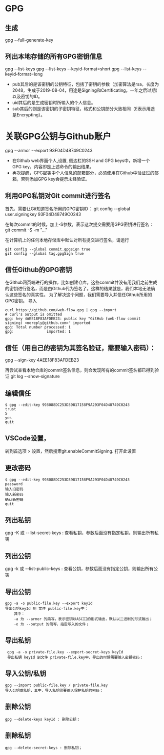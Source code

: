 # GPG

## 生成
gpg --full-generate-key

## 列出本地存储的所有GPG密钥信息
gpg --list-keys
gpg --list-keys --keyid-format=short
gpg --list-keys --keyid-format=long

- pub其后的是该密钥的公钥特征，包括了密钥的参数（加密算法是rsa，长度为2048，生成于2019-08-04，用途是Signing和Certificating，一年之后过期）以及密钥的ID。
- uid其后的是生成密钥时所输入的个人信息。
- sub其后的则是该密钥的子密钥特征，格式和公钥部分大致相同（E表示用途是Encrypting）。


# 关联GPG公钥与Github账户
gpg --armor --export 93F04D48749C0243

- 在Github web界面个人,设置, 侧边栏的SSH and GPG keys中，新增一个GPG key，内容即是上述命令的输出结果。
- 再次提醒，GPG密钥中个人信息的邮箱部分，必须使用在Github中验证过的邮箱，否则添加GPG key会提示未经验证。

## 利用GPG私钥对Git commit进行签名
首先，需要让Git知道签名所用的GPG密钥ID：
git config --global user.signingkey 93F04D48749C0243

在每次commit的时候，加上-S参数，表示这次提交需要用GPG密钥进行签名：
git commit -S -m "..."

在计算机上的任何本地存储库中默认对所有提交进行签名，请运行
```
git config --global commit.gpgsign true
git config --global tag.gpgSign true
```
## 信任Github的GPG密钥
在Github网页端进行的操作，比如创建仓库。这些commit并没有用我们之前生成的密钥进行签名，而是由Github代为签名了。这样的结果就是，我们本地无法确认这些签名的真实性。
为了解决这个问题，我们需要导入并信任Github所用的GPG密钥。
导入
```
curl https://github.com/web-flow.gpg | gpg --import
# curl's output is omitted
gpg: key 4AEE18F83AFDEB23: public key "GitHub (web-flow commit signing) <noreply@github.com>" imported
gpg: Total number processed: 1
gpg:               imported: 1
```
## 信任（用自己的密钥为其签名验证，需要输入密码）：
gpg --sign-key 4AEE18F83AFDEB23

再尝试查看本地仓库的commit签名信息，则会发现所有的commit签名都已得到验证
git log --show-signature



## 编辑信任
```
$ gpg --edit-key 998088DC253D39817158F9A293F04D48749C0243
trust
5
yes
quit
```
## VSCode设置，

转到首选项 > 设置，然后搜索git.enableCommitSigning. 打开此设置


## 更改密码
```
$ gpg --edit-key 998088DC253D39817158F9A293F04D48749C0243
password
输入旧密码
输入新密码
确认新密码
quit
```
## 列出私钥
gpg -K 或 --list-secret-keys : 查看私钥，参数后面没有指定私钥，则输出所有私钥

## 列出公钥
gpg -k 或 --list-public-keys : 查看公钥，参数后面没有指定公钥，则输出所有公钥

## 导出公钥
```
gpg -a -o public-file.key --export keyId 
导出公钥keyId 到 文件 public-file.key中；
    其中：
    -a 为 --armor 的简写，表示密钥以ASCII的形式输出，默认以二进制的形式输出；
    -o 为 --output 的简写，指定写入的文件；
```
## 导出私钥
```
 gpg -a -o private-file.key --export-secret-keys keyId 
 导出私钥 keyId 到文件 private-file.key中，导出的时候需要输入密钥密码；
```

## 导入公钥/私钥
    gpg --import public-file.key / private-file.key 
    导入公钥或私钥，其中，导入私钥需要输入保护私钥的密码；
## 删除公钥
    gpg --delete-keys keyId : 删除公钥；
## 删除私钥
    gpg --delete-secret-keys : 删除私钥；